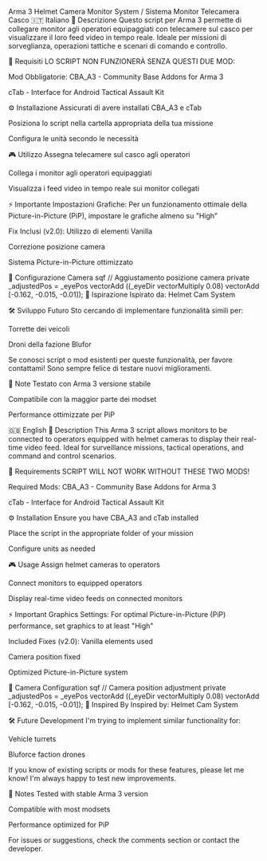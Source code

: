 Arma 3 Helmet Camera Monitor System / Sistema Monitor Telecamera Casco
🇮🇹 Italiano
📖 Descrizione
Questo script per Arma 3 permette di collegare monitor agli operatori equipaggiati con telecamere sul casco per visualizzare il loro feed video in tempo reale. Ideale per missioni di sorveglianza, operazioni tattiche e scenari di comando e controllo.

🚨 Requisiti
LO SCRIPT NON FUNZIONERÀ SENZA QUESTI DUE MOD:

Mod Obbligatorie:
CBA_A3 - Community Base Addons for Arma 3

cTab - Interface for Android Tactical Assault Kit

⚙️ Installazione
Assicurati di avere installati CBA_A3 e cTab

Posiziona lo script nella cartella appropriata della tua missione

Configura le unità secondo le necessità

🎮 Utilizzo
Assegna telecamere sul casco agli operatori

Collega i monitor agli operatori equipaggiati

Visualizza i feed video in tempo reale sui monitor collegati

⚡ Importante
Impostazioni Grafiche:
Per un funzionamento ottimale della Picture-in-Picture (PiP), impostare le grafiche almeno su "High"

Fix Inclusi (v2.0):
Utilizzo di elementi Vanilla

Correzione posizione camera

Sistema Picture-in-Picture ottimizzato

🔧 Configurazione Camera
sqf
// Aggiustamento posizione camera
private _adjustedPos = _eyePos vectorAdd ((_eyeDir vectorMultiply 0.08) vectorAdd [-0.162, -0.015, -0.01]);
🤝 Ispirazione
Ispirato da: Helmet Cam System

🛠️ Sviluppo Futuro
Sto cercando di implementare funzionalità simili per:

Torrette dei veicoli

Droni della fazione Blufor

Se conosci script o mod esistenti per queste funzionalità, per favore contattami! Sono sempre felice di testare nuovi miglioramenti.

📝 Note
Testato con Arma 3 versione stabile

Compatibile con la maggior parte dei modset

Performance ottimizzate per PiP

🇬🇧 English
📖 Description
This Arma 3 script allows monitors to be connected to operators equipped with helmet cameras to display their real-time video feed. Ideal for surveillance missions, tactical operations, and command and control scenarios.

🚨 Requirements
SCRIPT WILL NOT WORK WITHOUT THESE TWO MODS!

Required Mods:
CBA_A3 - Community Base Addons for Arma 3

cTab - Interface for Android Tactical Assault Kit

⚙️ Installation
Ensure you have CBA_A3 and cTab installed

Place the script in the appropriate folder of your mission

Configure units as needed

🎮 Usage
Assign helmet cameras to operators

Connect monitors to equipped operators

Display real-time video feeds on connected monitors

⚡ Important
Graphics Settings:
For optimal Picture-in-Picture (PiP) performance, set graphics to at least "High"

Included Fixes (v2.0):
Vanilla elements used

Camera position fixed

Optimized Picture-in-Picture system

🔧 Camera Configuration
sqf
// Camera position adjustment
private _adjustedPos = _eyePos vectorAdd ((_eyeDir vectorMultiply 0.08) vectorAdd [-0.162, -0.015, -0.01]);
🤝 Inspired By
Inspired by: Helmet Cam System

🛠️ Future Development
I'm trying to implement similar functionality for:

Vehicle turrets

Bluforce faction drones

If you know of existing scripts or mods for these features, please let me know! I'm always happy to test new improvements.

📝 Notes
Tested with stable Arma 3 version

Compatible with most modsets

Performance optimized for PiP

For issues or suggestions, check the comments section or contact the developer.
